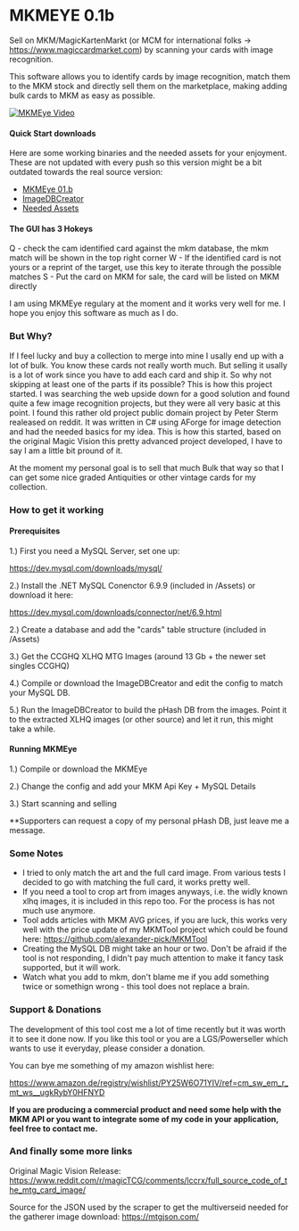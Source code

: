 # MKMEYE 0.1b

Sell on MKM/MagicKartenMarkt (or MCM for international folks -> https://www.magiccardmarket.com) by scanning your cards with image recognition.

This software allows you to identify cards by image recognition, match them to the MKM stock and directly sell them on the marketplace, making adding bulk cards to MKM as easy as possible.

[![MKMEye Video](https://www.alexander-pick.com/github/screen.JPG)](https://www.youtube.com/watch?v=JfRXl8Rf47I "MKMEye Video")

#### Quick Start downloads

Here are some working binaries and the needed assets for your enjoyment. These are not updated with every push so this version might be a bit outdated towards the real source version:

- [MKMEye 01.b](https://www.alexander-pick.com/github/MKMEye-01b-Release_11042017.rar)
- [ImageDBCreator](https://www.alexander-pick.com/github/ImageDBCreator-01b-Release_11042017.rar)
- [Needed Assets](https://www.alexander-pick.com/github/Assets_11042017.rar)

#### The GUI has 3 Hokeys

Q - check the cam identified card against the mkm database, the mkm match will be shown in the top right corner
W - If the identified card is not yours or a reprint of the target, use this key to iterate through the possible matches
S - Put the card on MKM for sale, the card will be listed on MKM directly

I am using MKMEye regulary at the moment and it works very well for me. I hope you enjoy this software as much as I do.

### But Why?

If I feel lucky and buy a collection to merge into mine I usally end up with a lot of bulk. You know these cards not really worth much. But selling it usally is a lot of work since you have to add each card and ship it. So why not skipping at least one of the parts if its possible? This is how this project started. I was searching the web upside down for a good solution and found quite a few image recognition projects, but they were all very basic at this point. I found this rather old project public domain project by Peter Sterm realeased on reddit. It was written in C# using AForge for image detection and had the needed basics for my idea. This is how this started, based on the original Magic Vision this pretty advanced project developed, I have to say I am a little bit pround of it. 

At the moment my personal goal is to sell that much Bulk that way so that I can get some nice graded Antiquities or other vintage cards for my collection.

### How to get it working

#### Prerequisites 

1.) First you need a MySQL Server, set one up:

https://dev.mysql.com/downloads/mysql/

2.) Install the .NET MySQL Conenctor 6.9.9 (included in /Assets) or download it here:

https://dev.mysql.com/downloads/connector/net/6.9.html

2.) Create a database and add the "cards" table structure (included in /Assets)

3.) Get the CCGHQ XLHQ MTG Images (around 13 Gb + the newer set singles CCGHQ) 

4.) Compile or download the ImageDBCreator and edit the config to match your MySQL DB.

5.) Run the ImageDBCreator to build the pHash DB from the images. Point it to the extracted XLHQ images (or other source) and let it run, this might take a while.

#### Running MKMEye

1.) Compile or download the MKMEye

2.) Change the config and add your MKM Api Key + MySQL Details

3.) Start scanning and selling

**Supporters can request a copy of my personal pHash DB, just leave me a message.

### Some Notes

- I tried to only match the art and the full card image. From various tests I decided to go with matching the full card, it works pretty well.
- If you need a tool to crop art from images anyways, i.e. the widly known xlhq images, it is included in this repo too. For the process is has not much use anymore.
- Tool adds articles with MKM AVG prices, if you are luck, this works very well with the price update of my MKMTool project which could be found here: https://github.com/alexander-pick/MKMTool
- Creating the MySQL DB might take an hour or two. Don't be afraid if the tool is not responding, I didn't pay much attention to make it fancy task supported, but it will work.
- Watch what you add to mkm, don't blame me if you add something twice or somethign wrong - this tool does not replace a brain.

### Support & Donations

The development of this tool cost me a lot of time recently but it was worth it to see it done now. If you like this tool or you are a LGS/Powerseller which wants to use it everyday, please consider a donation.

You can bye me something of my amazon wishlist here:

https://www.amazon.de/registry/wishlist/PY25W6O71YIV/ref=cm_sw_em_r_mt_ws__ugkRybY0HFNYD

**If you are producing a commercial product and need some help with the MKM API or you want to integrate some of my code in your application, feel free to contact me.**

### And finally some more links

Original Magic Vision Release:
https://www.reddit.com/r/magicTCG/comments/lccrx/full_source_code_of_the_mtg_card_image/

Source for the JSON used by the scraper to get the multiverseid needed for the gatherer image download:
https://mtgjson.com/
